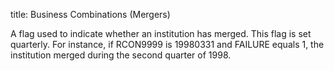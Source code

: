 title: Business Combinations (Mergers)

A flag used to indicate whether an institution has merged. This flag is set quarterly. For instance, if RCON9999 is 19980331 and FAILURE equals 1, the institution merged during the second quarter of 1998.
